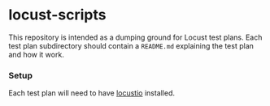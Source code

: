# locust-scripts

This repository is intended as a dumping ground for Locust test plans. Each
test plan subdirectory should contain a ```README.md``` explaining the test
plan and how it work.

### Setup

Each test plan will need to have [locustio] installed.

[locustio]:http://docs.locust.io/en/latest/installation.html
